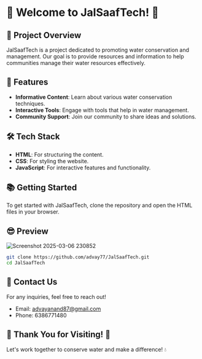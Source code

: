 # 🌊 Welcome to JalSaafTech! 🌊

## 🚀 Project Overview
JalSaafTech is a project dedicated to promoting water conservation and management. Our goal is to provide resources and information to help communities manage their water resources effectively.

## 🎨 Features
- **Informative Content**: Learn about various water conservation techniques.
- **Interactive Tools**: Engage with tools that help in water management.
- **Community Support**: Join our community to share ideas and solutions.

## 🛠️ Tech Stack
- **HTML**: For structuring the content.
- **CSS**: For styling the website.
- **JavaScript**: For interactive features and functionality.

## 📚 Getting Started
To get started with JalSaafTech, clone the repository and open the HTML files in your browser.

## 😎 Preview
![Screenshot 2025-03-06 230852](https://github.com/user-attachments/assets/5fe598e1-0b92-408a-aef7-5d3cf31ba089)

```bash
git clone https://github.com/advay77/JalSaafTech.git
cd JalSaafTech
```

## 💬 Contact Us
For any inquiries, feel free to reach out!

- Email: advayanand87@gmail.com
- Phone: 6386771480


## 🌟 Thank You for Visiting! 🌟
Let's work together to conserve water and make a difference! 💧
